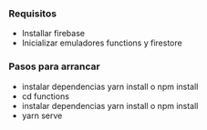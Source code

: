 ### Requisitos
* Installar firebase
* Inicializar emuladores functions y firestore

### Pasos para arrancar
* instalar dependencias yarn install o npm install
* cd functions
* instalar dependencias yarn install o npm install
* yarn serve
